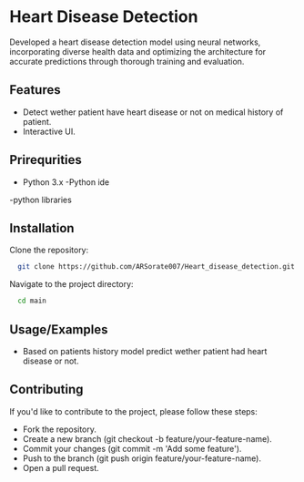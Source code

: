 
#  Heart Disease Detection 

Developed a heart disease detection model using neural networks, incorporating diverse health data and optimizing the architecture for accurate predictions through thorough training and evaluation.
## Features

- Detect wether patient have heart disease or not on medical     history of patient.
- Interactive UI.




## Prirequrities

- Python 3.x
-Python ide

-python libraries
## Installation

Clone the repository:

```bash
  git clone https://github.com/ARSorate007/Heart_disease_detection.git
```   

Navigate to the project directory:

```bash
  cd main
```
## Usage/Examples


- Based on patients history model predict wether patient had heart disease or not.

## Contributing


If you'd like to contribute to the project, please follow these steps:

- Fork the repository.
- Create a new branch (git checkout -b feature/your-feature-name).
- Commit your changes (git commit -m 'Add some feature').
- Push to the branch (git push origin feature/your-feature-name).
- Open a pull request.